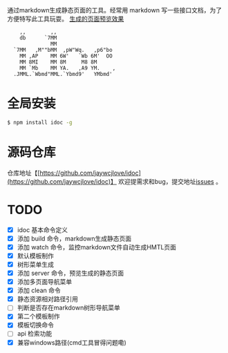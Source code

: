 
通过markdown生成静态页面的工具。经常用 markdown 写一些接口文档，为了方便特写此工具玩耍。  [生成的页面预览效果](http://jaywcjlove.github.io/idoc) 

```
    ,,        ,,
    db      `7MM
              MM
  `7MM   ,M""bMM  ,pW"Wq.   ,p6"bo
    MM ,AP    MM 6W'   `Wb 6M'  OO
    MM 8MI    MM 8M     M8 8M
    MM `Mb    MM YA.   ,A9 YM.    ,
  .JMML.`Wbmd"MML.`Ybmd9'   YMbmd'
```

# 全局安装

```bash
$ npm install idoc -g
```

# 源码仓库

仓库地址【[https://github.com/jaywcjlove/idoc](https://github.com/jaywcjlove/idoc)】 欢迎提需求和bug，提交地址[issues](https://github.com/jaywcjlove/idoc/issues) 。



# TODO

- [x] idoc 基本命令定义
- [x] 添加 build 命令，markdown生成静态页面
- [x] 添加 watch 命令，监控markdown文件自动生成HMTL页面
- [x] 默认模板制作
- [x] 树形菜单生成
- [x] 添加 server 命令，预览生成的静态页面
- [x] 添加多页面导航菜单
- [x] 添加 clean 命令
- [x] 静态资源相对路径引用
- [ ] 判断是否存在markdown树形导航菜单
- [x] 第二个模板制作
- [x] 模板切换命令
- [ ] api 检索功能
- [x] 兼容windows路径(cmd工具冒得问题嘞)
